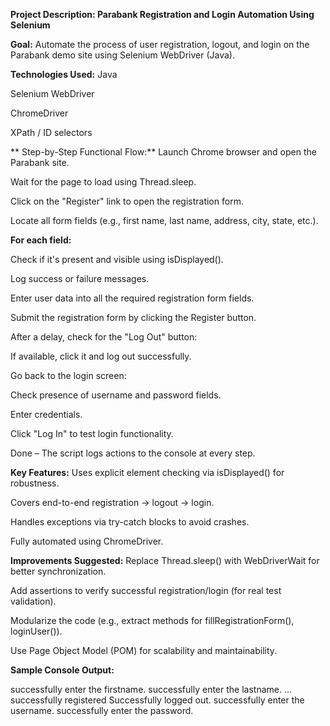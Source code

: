 **Project Description: Parabank Registration and Login Automation Using Selenium**

**Goal:**
  Automate the process of user registration, logout, and login on the Parabank demo site using Selenium WebDriver (Java).

**Technologies Used:**
  Java

  Selenium WebDriver

  ChromeDriver

  XPath / ID selectors

** Step-by-Step Functional Flow:**
  Launch Chrome browser and open the Parabank site.

  Wait for the page to load using Thread.sleep.

  Click on the "Register" link to open the registration form.

  Locate all form fields (e.g., first name, last name, address, city, state, etc.).

**For each field:**

  Check if it's present and visible using isDisplayed().

  Log success or failure messages.

  Enter user data into all the required registration form fields.

  Submit the registration form by clicking the Register button.

  After a delay, check for the "Log Out" button:

  If available, click it and log out successfully.

  Go back to the login screen:

  Check presence of username and password fields.

  Enter credentials.

  Click "Log In" to test login functionality.

  Done – The script logs actions to the console at every step.

**Key Features:**
  Uses explicit element checking via isDisplayed() for robustness.

  Covers end-to-end registration → logout → login.

  Handles exceptions via try-catch blocks to avoid crashes.

  Fully automated using ChromeDriver.

**Improvements Suggested:**
  Replace Thread.sleep() with WebDriverWait for better synchronization.

  Add assertions to verify successful registration/login (for real test validation).

  Modularize the code (e.g., extract methods for fillRegistrationForm(), loginUser()).

  Use Page Object Model (POM) for scalability and maintainability.

**Sample Console Output:**


successfully enter the firstname.
successfully enter the lastname.
...
successfully registered
Successfully logged out.
successfully enter the username.
successfully enter the password.
